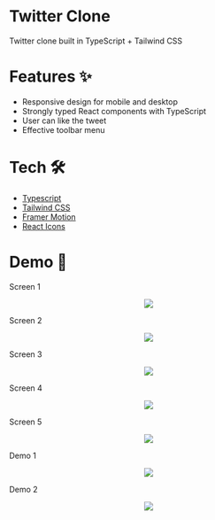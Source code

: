 # Twitter Clone

Twitter clone built in TypeScript + Tailwind CSS

# Features ✨

- Responsive design for mobile and desktop
- Strongly typed React components with TypeScript
- User can like the tweet
- Effective toolbar menu

# Tech 🛠

- [Typescript](https://www.typescriptlang.org/)
- [Tailwind CSS](https://tailwindcss.com/)
- [Framer Motion](https://www.framer.com/)
- [React Icons](https://react-icons.github.io/react-icons/)

# Demo 📌

Screen 1

<div style="display:block; text-align:center"><img src="http://twitter-clone.hakanyucel.com/github/Screen1.png" /></div>

Screen 2

<div style="display: block; text-align:center"><img src="http://twitter-clone.hakanyucel.com/github/Screen2.png" /></div>

Screen 3

<div style="display: block; text-align:center"><img src="http://twitter-clone.hakanyucel.com/github/Screen3.png" /></div>

Screen 4

<div style="display:block; text-align:center"><img src="http://twitter-clone.hakanyucel.com/github/Screen4.png" /></div>

Screen 5

<div style="display: block; text-align:center"><img src="http://twitter-clone.hakanyucel.com/github/Screen5.png" /></div>

Demo 1

<div style="display: block; text-align:center"><img src="http://twitter-clone.hakanyucel.com/github/Video1.gif" /></div>

Demo 2

<div style=" display: block; text-align:center"><img src="http://twitter-clone.hakanyucel.com/github/Video2.gif" /></div>
